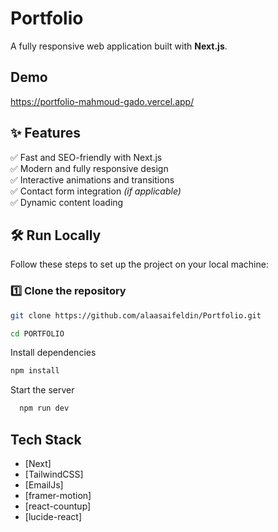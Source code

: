 # Portfolio

A fully responsive web application built with **Next.js**.

## Demo

https://portfolio-mahmoud-gado.vercel.app/

## ✨ Features

✅ Fast and SEO-friendly with Next.js  
✅ Modern and fully responsive design   
✅ Interactive animations and transitions  
✅ Contact form integration *(if applicable)*  
✅ Dynamic content loading  


## 🛠️ Run Locally

Follow these steps to set up the project on your local machine:

### 1️⃣ Clone the repository

```bash
git clone https://github.com/alaasaifeldin/Portfolio.git
```

```bash
cd PORTFOLIO
```
Install dependencies

```bash
npm install
```

Start the server

```bash
  npm run dev
```

## Tech Stack

* [Next]
* [TailwindCSS]
* [EmailJs]
* [framer-motion]
* [react-countup]
* [lucide-react]
